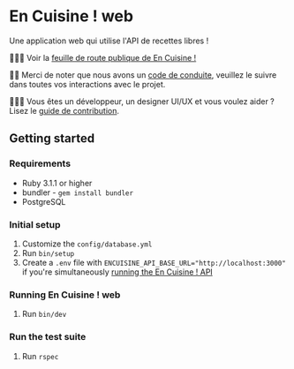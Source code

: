 # En Cuisine ! web

Une application web qui utilise l'API de recettes libres !

🧑🏻‍🍳 Voir la [feuille de route publique de En Cuisine !](https://github.com/orgs/encuisineorg/projects/1)

🙏🏻 Merci de noter que nous avons un [code de conduite](https://github.com/encuisineorg/roadmap/blob/main/CODE_OF_CONDUCT.md), veuillez le suivre dans toutes vos interactions avec le projet.

🧑🏻‍💻 Vous êtes un développeur, un designer UI/UX et vous voulez aider ? Lisez le [guide de contribution](https://github.com/encuisineorg/roadmap/blob/main/CONTRIBUTING.md).

## Getting started

### Requirements

- Ruby 3.1.1 or higher
- bundler - `gem install bundler`
- PostgreSQL

### Initial setup

1. Customize the `config/database.yml`
2. Run `bin/setup`
3. Create a `.env` file with `ENCUISINE_API_BASE_URL="http://localhost:3000"` if you're simultaneously [running the En Cuisine ! API](https://github.com/encuisineorg/encuisine-api#running-en-cuisine--api)

### Running En Cuisine ! web

1. Run `bin/dev`

### Run the test suite

1. Run `rspec`
